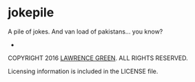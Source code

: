 # jokepile
A pile of jokes. And van load of pakistans... you know?









-
COPYRIGHT 2016 [LAWRENCE GREEN](mailto:copyright.bot@lagtime.com). ALL RIGHTS RESERVED.

Licensing information is included in the LICENSE file.
